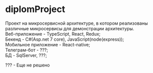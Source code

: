 # diplomProject
Проект на микросервисной архитектуре, в котором реализованы различные микросервисы для демонстрации архитектуры. <br/>
Веб-приложение - TypeScript, React, Redux; <br/>
Бекенд - C#(Asp.net 7 core), JavaScript(node(express)); <br/>
Мобильное приложение - React-native; <br/>
Телеграм-бот - ???; <br/>
БД - SqlServer, ???; <br/>

??? - Еще не решено
